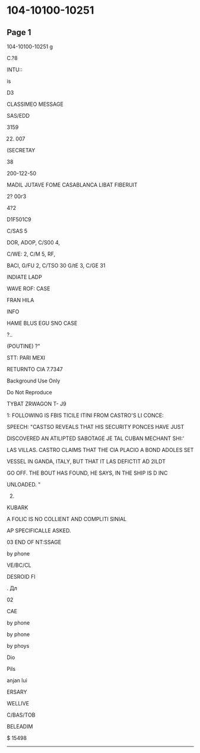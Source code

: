 # 104-10100-10251

## Page 1

104-10100-10251 g

C.?8

INTU::

is

D3

CLASSIMEO MESSAGE

SAS/EDD

3159

22. 007

(SECRETAY

38

200-122-50

MADIL JUTAVE FOME CASABLANCA LIBAT FIBERUIT

2? 00г3

4?2

D1F501C9

C/SAS 5

DOR, ADOP, C/S00 4,

C/WE: 2, C/M 5, RF,

BACI, G/FU 2, C/TSO 30 G/tE 3, C/GE 31

INDIATE LADP

WAVE ROF: CASE

FRAN HILA

INFO

HAME BLUS EGU SNO CASE

?..

(POUTINE) ?"

STT: PARI MEXI

RETURNTO CIA 7.7347

Background Use Only

Do Not Reproduce

TYBAT ZRWAGON T- J9

1: FOLLOWING IS FBIS TICILE ITINI FROM CASTRO'S LI CONCE:

SPEECH: "CASTSO REVEALS THAT HIS SECURITY PONCES HAVE JUST

DISCOVERED AN ATILIPTED SABOTAGE JE TAL CUBAN MECHANT SHI:'

LAS VILLAS. CASTRO CLAIMS THAT THE CIA PLACIO A BOND ADOLES SET

VESSEL IN GANDA, ITALY, BUT THAT IT LAS DEFICTIT AD 2ILDT

GO OFF. THE BOUT HAS FOUND, HE SAYS, IN THE SHIP IS D INC

UNLOADED. "

2.

KUBARK

A FOLIC IS NO COLLIENT AND COMPLITI SINIAL

AP SPECIFICALLE ASKED.

03 END OF NT:SSAGE

by phone

VE/BC/CL

DESROID FI

. Дл

02

CAE

by phone

by phone

by phoys

Dio

Pils

anjan lui

ERSARY

WELLIVE

C/BAS/TOB

BELEADIM

$ 15498

---

